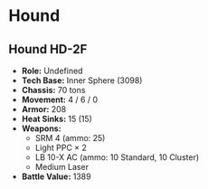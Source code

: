 # Hound
## Hound HD-2F
- **Role:** Undefined
- **Tech Base:** Inner Sphere (3098)
- **Chassis:** 70 tons
- **Movement:** 4 / 6 / 0
- **Armor:** 208
- **Heat Sinks:** 15 (15)
- **Weapons:**
  - SRM 4 (ammo: 25)
  - Light PPC × 2
  - LB 10-X AC (ammo: 10 Standard, 10 Cluster)
  - Medium Laser
- **Battle Value:** 1389

